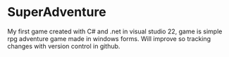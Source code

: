 # SuperAdventure

My first game created with C# and .net in visual studio 22, game is simple rpg adventure game made in windows forms. Will improve so tracking changes with version control in github.
